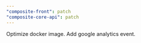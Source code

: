 ```yaml
---
"composite-front": patch
"composite-core-api": patch
---
```


Optimize docker image. Add google analytics event.
